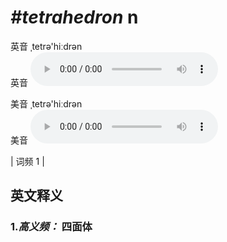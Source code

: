 # ***\#tetrahedron*** n
英音 ˌtetrə'hiːdrən  
英音
<audio src="./media/tetrahedron-B.aac" controls="controls"></audio>

美音 ˌtetrə'hiːdrən  
美音
<audio src="./media/tetrahedron.aac" controls="controls"></audio>



| 词频 1 |  

英文释义
---
### 1.*高义频：* **四面体**  


